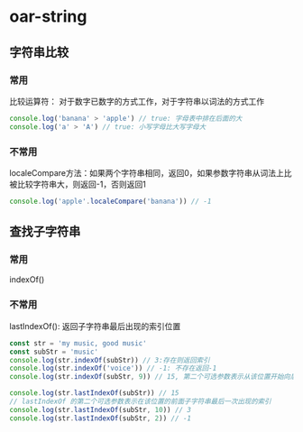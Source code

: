 # oar-string
## 字符串比较
### 常用
比较运算符： 对于数字已数字的方式工作，对于字符串以词法的方式工作
```js
console.log('banana' > 'apple') // true: 字母表中排在后面的大
console.log('a' > 'A') // true: 小写字母比大写字母大
```
### 不常用
localeCompare方法：如果两个字符串相同，返回0，如果参数字符串从词法上比被比较字符串大，则返回-1，否则返回1
```js
console.log('apple'.localeCompare('banana')) // -1
```
## 查找子字符串
### 常用
indexOf()
### 不常用
lastIndexOf(): 返回子字符串最后出现的索引位置
```js
const str = 'my music, good music'
const subStr = 'music'
console.log(str.indexOf(subStr)) // 3:存在则返回索引
console.log(str.indexOf('voice')) // -1: 不存在返回-1
console.log(str.indexOf(subStr, 9)) // 15, 第二个可选参数表示从该位置开始向后查找

console.log(str.lastIndexOf(subStr)) // 15
// lastIndexOf 的第二个可选参数表示在该位置的前面子字符串最后一次出现的索引
console.log(str.lastIndexOf(subStr, 10)) // 3
console.log(str.lastIndexOf(subStr, 2)) // -1
```




